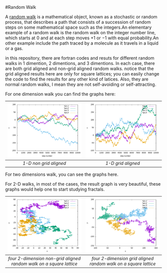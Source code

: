 #Random Walk

A [random walk](https://en.wikipedia.org/wiki/Random_walk) is a mathematical object, known as a stochastic or random process, that describes a path that consists of a succession of random steps on some mathematical space such as the integers.An elementary example of a random walk is the random walk on the integer number line, which starts at 0 and at each step moves +1 or −1 with equal probability.An other example include the path traced by a molecule as it travels in a liquid or a gas.

in this repository, there are fortran codes and resuts for different random walks in 1 dimention, 2 dimentions, and 3 dimentions. In each case, there are both grid aligned and non-grid aligned random walks. notice that the grid aligned results here are only for square lattices; you can easily change the code to find the results for any other kind of latices. Also, they are normal random walks, I mean they are not self-avoiding or self-attracting. 

For one dimension walk you can find the graphs here:

| ![1-D non grid aligned](https://github.com/SaeedTaghavi/RandomWalk/blob/master/1D_non_grid_aligned/1D_non_grid_aligned.png)  | ![1-D grid aligned](https://github.com/SaeedTaghavi/RandomWalk/blob/master/1D_grid_aligned/1D_grid_aligned.png)
|:--:|:--:|
| *1-D non grid aligned* | *1-D grid aligned* |


For two dimensions walk, you can see the graphs here.

For 2-D walks, in most of the cases, the result graph is very beautiful, these graphs would help one to start studying fractals.

| ![2-D non grid aligned](https://github.com/SaeedTaghavi/RandomWalk/blob/master/2D_non-grid-aligned/2D_non-grid-aligned.png)  | ![1-D grid aligned](https://github.com/SaeedTaghavi/RandomWalk/blob/master/2D_grid_aligned/2D_grid_aligned.png)
|:--:|:--:|
| *four 2-dimension non-grid aligned random walk on a square lattice* | *four 2-dimension grid aligned random walk on a square lattice* |
